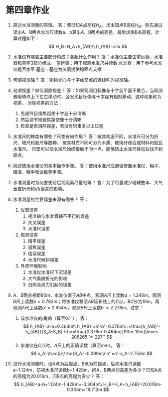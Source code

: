 # 第四章作业

1. 简述水准测量的原理。
   答：若已知A点高程$H_A$，求未知点B高程$H_B$，则先通过读出A、B两点水准尺读数a、b算出A、B两点的高差，最后求得B点高程，计算过程如下：
   $$
    H_B=H_A+h_{AB}\\
    h_{AB}=a-b
   $$

2. 水准仪有哪些主要部分构成？各起什么作用？
   答：水准仪主要由望远镜、水准器和基座3部分组成。
   望远镜：用于观测水准尺并读数
   水准器：用于参考水准仪是否水平
   基座：基座为仪器提供稳固点支撑

3. 何谓视准轴？
   答：物镜光心与十字丝交点的连线称为视准轴。

4. 何谓视差？如何消除视差？
   答：如果观测目标像与十字丝平面不重合，当观测者眼睛作上下左右移动时，会发现目标像与十字丝有相对移动，这种现象称为视差。
   消除视差的方法：
   1. 先调节目镜焦距使十字丝十分清晰
   2. 然后调节物镜焦距使像十分清晰
   3. 检查是否消除视差，若没有则重复以上过程

5. 水准尺的种类有哪些？尺垫有何作用？
   答：按其构造不同，水准尺可分为折尺、塔尺和直尺等数种。
   按其材质不同可分为木质、玻璃纤维合成材料和因瓦水准尺。
   尺垫可以使水准尺始终接触于同一点，能够防止水准尺移动后找不到原点。

6. 简述使用水准仪的基本操作步骤。
   答：使用水准尺应遵循安置水准仪、粗平、瞄准、精平和读数等步骤。

7. 水准测量时为何要使前后视距离尽量相等？
   答：为了尽量减少地球曲率、大气垂直折光和i角误差的影响。

8. 水准测量的主要误差来源有哪些？
   答：
   1. 仪器误差
      1. 视准轴与水准管轴不平行的误差
      2. 交叉误差
      3. 水准尺误差
   2. 观测误差
      1. 精平误差
      2. 调焦误差
      3. 估读误差
      4. 水准尺倾斜误差
   3. 外界环境影响
      1. 水准仪水准尺下沉误差
      2. 大气垂直折光的影响
      3. 日照及风力引起的误差

9. $A$、$B$两点相距$80m$，水准仪置于$AB$中点，观测$A$尺上读数$a=1.246m$，观测B尺上读数$b=0.782m$；将水准仪移至$AB$延长线上的$C$点，$BC$长为$10m$，再观测$A$尺上读数$a'=2.654m$，观测$B$尺上读数$b'=2.278m$，试求：
    1. 该水准仪的$i$角值（算至$0.1''$）；
    答：
    $$
    h_{AB}=a-b=0.464m\\
    h_{AB}'=a'-b'=0.376m\\
    i=\frac{h_{AB}'-h_{AB}}{S_A-S_B} \rho=\frac{0.376m-0.464m}{90m-10m}\times 206265''=-227''
    $$
    2. 水准仪在$C$点时，$A$尺上的正确读数（算至$mm$）。
    答：
    $$
    x_A=\frac{i}{\rho}S_A=-0.099m\\
    a''=a'-x_A=2.753m
    $$

10. 进行水准测量时，设A点为后视点，B点为前视点，后视水准尺读数a=1.124m，前视水准尺读数b=1.428m，问A、B两点的高差为多少？已知A点的高程为20.016m，问B点的高程为多少？
    答：
    $$
    h_{AB}=a-b=1.124m-1.428m=-0.304m\\
    H_B=H_A+h_{AB}=20.016m-0.304m=19.712m
    $$

